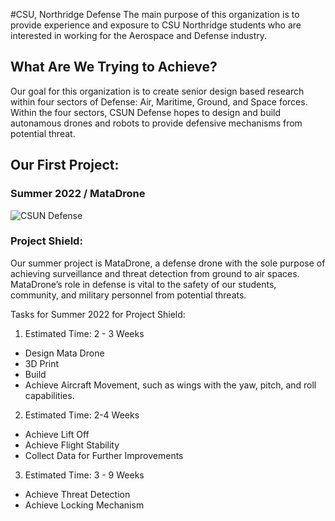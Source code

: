 #CSU, Northridge Defense
The main purpose of this organization is to provide experience and exposure to CSU Northridge students who are interested in working for the Aerospace and Defense industry. 

## What Are We Trying to Achieve?
Our goal for this organization is to create senior design based research within four sectors of Defense: Air, Maritime, Ground, and Space forces. 
Within the four sectors, CSUN Defense hopes to design and build autonamous drones and robots to provide defensive mechanisms from potential threat. 

## Our First Project:
### Summer 2022 / MataDrone
![CSUN Defense](/Air-Force/imgs/firstDesign.png)

### Project Shield:
Our summer project is MataDrone, a defense drone with the sole purpose of achieving surveillance and threat detection from ground to air spaces.
MataDrone’s role in defense is vital to the safety of our students, community, and military personnel from potential threats.

Tasks for Summer 2022 for Project Shield:
1. Estimated Time: 2 - 3 Weeks
* Design Mata Drone
* 3D Print
* Build
* Achieve Aircraft Movement, such as wings with the yaw, pitch, and roll capabilities.
2. Estimated Time: 2-4 Weeks
* Achieve Lift Off
* Achieve Flight Stability
* Collect Data for Further Improvements
3. Estimated Time: 3 - 9 Weeks
* Achieve Threat Detection
* Achieve Locking Mechanism
